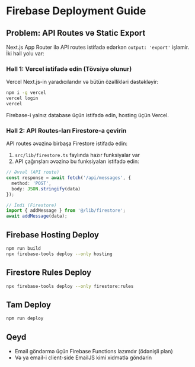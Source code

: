 # Firebase Deployment Guide

## Problem: API Routes və Static Export

Next.js App Router ilə API routes istifadə edərkən `output: 'export'` işləmir. İki həll yolu var:

### Həll 1: Vercel istifadə edin (Tövsiyə olunur)

Vercel Next.js-in yaradıcılarıdır və bütün özəllikləri dəstəkləyir:

```bash
npm i -g vercel
vercel login
vercel
```

Firebase-i yalnız database üçün istifadə edin, hosting üçün Vercel.

### Həll 2: API Routes-ları Firestore-a çevirin

API routes əvəzinə birbaşa Firestore istifadə edin:

1. `src/lib/firestore.ts` faylında hazır funksiyalar var
2. API çağırışları əvəzinə bu funksiyaları istifadə edin:

```typescript
// Əvvəl (API route)
const response = await fetch('/api/messages', {
  method: 'POST',
  body: JSON.stringify(data)
});

// İndi (Firestore)
import { addMessage } from '@/lib/firestore';
await addMessage(data);
```

## Firebase Hosting Deploy

```bash
npm run build
npx firebase-tools deploy --only hosting
```

## Firestore Rules Deploy

```bash
npx firebase-tools deploy --only firestore:rules
```

## Tam Deploy

```bash
npm run deploy
```

## Qeyd

- Email göndərmə üçün Firebase Functions lazımdır (ödənişli plan)
- Və ya email-i client-side EmailJS kimi xidmətlə göndərin

